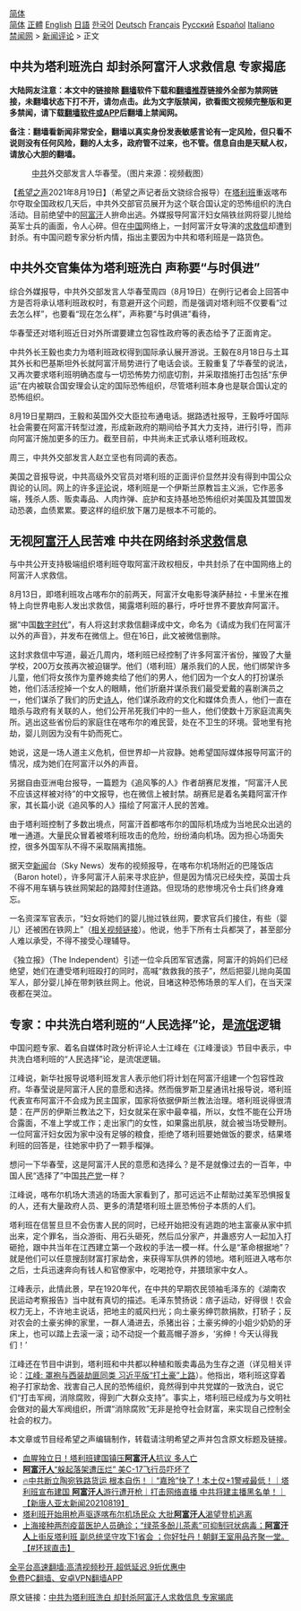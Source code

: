  <!-- 面包屑导航 --> <div class="breadcrumb"><!-- GTranslate: https://gtranslate.io/ -->  <div class="switcher notranslate">  <div class="selected">  <a href="#" onclick="return false;"> 简体</a>  </div>  <div class="option">  <a href="https://www.bannedbook.org" onclick="doGTranslate('zh-CN|zh-CN');jQuery('div.switcher div.selected a').html(jQuery(this).html());return false;" title="简体中文" class="nturl selected"> 简体</a>  <a href="https://www.bannedbook.org/zh-tw/" onclick="doGTranslate('zh-CN|zh-TW');jQuery('div.switcher div.selected a').html(jQuery(this).html());return false;" title="繁體中文" class="nturl"> 正體</a>  <a href="https://www.bannedbook.org/en/" onclick="doGTranslate('zh-CN|en');jQuery('div.switcher div.selected a').html(jQuery(this).html());return false;" title="English" class="nturl"> English</a>  <a href="https://www.bannedbook.org/ja/" onclick="doGTranslate('zh-CN|ja');jQuery('div.switcher div.selected a').html(jQuery(this).html());return false;" title="日本語" class="nturl"> 日語</a>  <a href="https://www.bannedbook.org/ko/" onclick="doGTranslate('zh-CN|ko');jQuery('div.switcher div.selected a').html(jQuery(this).html());return false;" title="한국어" class="nturl"> 한국어</a>  <a href="https://www.bannedbook.org/de/" onclick="doGTranslate('zh-CN|de');jQuery('div.switcher div.selected a').html(jQuery(this).html());return false;" title="Deutsch" class="nturl"> Deutsch</a>  <a href="https://www.bannedbook.org/fr/" onclick="doGTranslate('zh-CN|fr');jQuery('div.switcher div.selected a').html(jQuery(this).html());return false;" title="Français" class="nturl"> Français</a>  <a href="https://www.bannedbook.org/ru/" onclick="doGTranslate('zh-CN|ru');jQuery('div.switcher div.selected a').html(jQuery(this).html());return false;" title="Русский" class="nturl"> Русский</a>  <a href="https://www.bannedbook.org/es/" onclick="doGTranslate('zh-CN|es');jQuery('div.switcher div.selected a').html(jQuery(this).html());return false;" title="Español" class="nturl"> Español</a>  <a href="https://www.bannedbook.org/it/" onclick="doGTranslate('zh-CN|it');jQuery('div.switcher div.selected a').html(jQuery(this).html());return false;" title="Italiano" class="nturl"> Italiano</a>  </div>  </div>      <div class='breadcrumb-sub'><!-- Breadcrumb NavXT 6.3.0 --> <a href="https://www.bannedbook.org/" class="home">禁闻网</a> &gt; <a href="https://www.bannedbook.org/bnews/comments/" class="category">新闻评论</a> &gt; 正文</div></div><h2>中共为塔利班洗白 却封杀阿富汗人求救信息 专家揭底</h2> <p class="notice"><b>大陆网友注意：本文中的链接除 <a href="https://github.com/bannedbook/fanqiang" >翻墙</a>软件下载和<a href="https://github.com/killgcd/justmysocks/blob/master/README.md">翻墙推荐</a>链接外全部为禁网链接，未翻墙状态下打不开，请勿点击。此为文字版禁闻，欲看图文视频完整版和更多禁闻，请下载<a href="https://github.com/bannedbook/fanqiang">翻墙软件或APP</a>后翻墙上禁闻网。</p><p>备注：翻墙看新闻非常安全，翻墙以真实身份发表敏感言论有一定风险，但只看不说则没有任何风险，翻的人太多，政府管不过来，也不管。信息自由是天赋人权，请放心大胆的翻墙。</b></p>  <div class="entry"> <figure> <p><figcaption><a href="https://www.bannedbook.org/bnews/tag/%e4%b8%ad%e5%85%b1/" class="st_tag internal_tag" rel="tag" title="标签 中共 下的日志">中共</a>外交部发言人华春莹。（图片来源：视频截图）</figcaption></figure> <p>【<span class='wp_keywordlink_affiliate'><a href="https://www.soundofhope.org" title="希望之声" target="_blank">希望之声</a></span>2021年8月19日】（希望之声记者岳文骁综合报导）在<a href="https://www.bannedbook.org/bnews/tag/%e5%a1%94%e5%88%a9%e7%8f%ad/" class="st_tag internal_tag" rel="tag" title="标签 塔利班 下的日志">塔利班</a>重返喀布尔夺取全国政权几天后，中共外交部官员展开为这个联合国认定的恐怖组织的洗白活动。目前绝望中的<a href="https://www.bannedbook.org/bnews/tag/%e9%98%bf%e5%af%8c%e6%b1%97/" class="st_tag internal_tag" rel="tag" title="标签 阿富汗 下的日志">阿富汗</a>人拚命出逃。外媒报导阿富汗妇女隔铁丝网将婴儿抛给英军士兵的画面，令人心碎。但在<span class='wp_keywordlink_affiliate'><a href="https://www.bannedbook.org/" title="中国" target="_blank">中国</a></span>网络上，一封阿富汗女导演的<a href="https://www.bannedbook.org/bnews/tag/%E6%B1%82%E6%95%91%E4%BF%A1/" class="st_tag internal_tag" rel="tag" title="标签 求救信 下的日志">求救信</a>却遭到封杀。有中国问题专家分析内情，指出主要因为中共和塔利班是一路货色。</p> <h2>中共外交官集体为塔利班洗白 声称要“与时俱进”</h2> <p>综合外媒报导，中共外交部发言人华春莹周四（8月19日）在例行记者会上回答中方是否将承认塔利班政权时，有意避开这个问题，而是强调对塔利班不仅要看“过去怎么样”，也要看“现在怎么样”，声称要“与时俱进”看待，</p> <p>华春莹还对塔利班近日对外所谓要建立包容性政府等的表态给予了正面肯定。</p> <p>中共外长王毅也卖力为塔利班政权得到国际承认展开游说。王毅在8月18日与土耳其外长和巴基斯坦外长就阿富汗局势进行了电话会谈。王毅重复了华春莹的说法，又再次要求塔利班明确态度与一切恐怖势力彻底切割，并采取措施打击包括“东伊运”在内被联合国安理会认定的国际恐怖组织，尽管塔利班本身也是联合国认定的恐怖组织。</p> <p>8月19日星期四，王毅和英国外交大臣拉布通电话。据路透社报导，王毅呼吁国际社会需要在阿富汗转型过渡，形成新政府的期间给予其大力支持，进行引导，而非向阿富汗施加更多的压力。截至目前，中共尚未正式承认塔利班政权。</p> <p>周三，中共外交部发言人赵立坚也有同调的表态。</p>  <p>美国之音报导说，中共高级外交官员对塔利班的正面评价显然并没有得到中国公众舆论的认同。网上的许多<span class='wp_keywordlink_affiliate'><a href="https://www.bannedbook.org/bnews/comments/" title="新闻评论" target="_blank">评论</a></span>说，塔利班是一个伊斯兰原教旨主义派，它作恶多端，残杀人质、贩卖毒品、人肉炸弹、庇护和支持基地恐怖组织对美国及其盟国发动恐袭，血债累累。要这样的组织放下屠刀是根本不可能的。</p> <h2>无视<a href="https://www.bannedbook.org/bnews/tag/%e9%98%bf%e5%af%8c%e6%b1%97%e4%ba%ba/" class="st_tag internal_tag" rel="tag" title="标签 阿富汗人 下的日志">阿富汗人</a>民苦难 中共在网络封杀<a href="https://www.bannedbook.org/bnews/tag/%E6%B1%82%E6%95%91/" class="st_tag internal_tag" rel="tag" title="标签 求救 下的日志">求救</a>信息</h2> <p>与中共公开支持极端组织塔利班夺取阿富汗政权相反，中共封杀了在中国网络上的阿富汗人求救信。</p> <p>8月13日，即塔利班攻占喀布尔的前两天，阿富汗女电影导演萨赫拉・卡里米在推特上向世界电影人发出求救信，揭露塔利班的暴行，呼吁世界不要放弃阿富汗。</p> <p>据“中国<span class='wp_keywordlink_affiliate'><a href="https://chinadigitaltimes.net/chinese/" title="中国数字时代" target="_blank">数字时代</a></span>”，有人将这封求救信翻译成中文，命名为《请成为我们在阿富汗以外的声音》，并发布在微信上。但在16日，此文被微信删除。</p> <p>这封求救信中写道，最近几周内，塔利班已经控制了许多阿富汗省份，摧毁了大量学校，200万女孩再次被迫辍学。他们（塔利班）屠杀我们的人民，他们绑架许多儿童，他们将女孩作为童养媳卖给了他们的男人，他们因为一个女人的打扮谋杀她，他们活活挖掉一个女人的眼睛，他们折磨并谋杀我们最受爱戴的喜剧演员之一，他们谋杀了我们的历史<span class='wp_keywordlink'><a href="https://www.bannedbook.org/forum11/topic295.html" title="禁片：诗人的悲歌" target="_blank">诗人</a></span>，他们谋杀政府的文化和媒体负责人，他们一直在暗杀与政府有关联的人，他们公开吊死我们中的一些人，他们使数十万家庭流离失所。逃出这些省份后的家庭住在喀布尔的难民营，处在不卫生的环境。营地里有抢劫，婴儿则因为没有牛奶而死亡。</p> <p>她说，这是一场人道主义危机，但世界却一片寂静。她希望国际媒体报导阿富汗的情况，成为她们在阿富汗以外的声音。</p>  <p>另据自由亚洲电台报导，一篇题为《追风筝的人》作者胡赛尼发推，“阿富汗人民不应该这样被对待”的中文报导，也在微信上被封禁。胡赛尼是着名美籍阿富汗作家，其长篇小说《追风筝的人》描绘了阿富汗人民的苦难。</p> <p>由于塔利班控制了多数出境点，阿富汗首都喀布尔的国际机场成为当地民众出逃的唯一通道。大量民众冒着被塔利班攻击的危险，纷纷涌向机场。因为担心场面失控，很多外国军队不得不采取隔离措施。</p> <p>据天空<span class='wp_keywordlink_affiliate'><a href="https://www.bannedbook.org/" title="新闻">新闻</a></span>台（Sky News）发布的视频报导，在喀布尔机场附近的巴隆饭店（Baron hotel），许多阿富汗人前来寻求庇护，但是因为情况已经失控，英国士兵不得不用车辆与铁丝网架起的路障封住道路。但现场的悲惨境况令士兵们终身难忘。</p> <p>一名资深军官表示，“妇女将她们的婴儿抛过铁丝网，要求官兵们接住，有些（婴儿）还被困在铁网上”（<a href="https://twitter.com/rose_k01/status/1428074953690140674" rel="noopener" target="_blank">相关视频链接</a>）。他说，他手下所有士兵都哭了，甚至部分人难以承受，不得不接受心理辅导。</p> <p>《独立报》（The Independent）引述一位伞兵团军官透露，阿富汗的妈妈们已经绝望，她们在遭受塔利班殴打的同时，高喊“救救我的孩子”，然后把婴儿抛向英国军人，部分婴儿掉在带刺铁丝网上。他说，目堵这种恐怖场景的军人们，在当天深夜都在哭泣。</p> <h2>专家：中共洗白塔利班的“人民选择”论，是<span class='wp_keywordlink'><a href="https://www.bannedbook.org/forum11/topic282.html" title="禁片：评中国共产党的流氓本性" target="_blank">流氓</a></span>逻辑</h2> <p>中国问题专家、着名自媒体时政分析评论人士江峰在《江峰漫谈》节目中表示，中共洗白塔利班的“人民选择”论，是流氓逻辑。</p>  <p>江峰说，新华社报导说塔利班发言人表示他们将计划在阿富汗组建一个包容性政府。华春莹说是阿富汗人民的意愿和选择。然而俄罗斯卫星通讯社报导说，塔利班代表宣布阿富汗不会成为民主国家，国家将依据伊斯兰教法治理。塔利班说得很清楚：在严厉的伊斯兰教法之下，妇女就呆在家中最幸福，所以，女性不能在公开场合露面，不准上学或工作；走出家门的女性，如果露出肌肤，就会被当场受鞭刑。一位阿富汗妇女因为家中没有足够的粮食，拒绝了塔利班要她做饭的要求，结果塔利班的回答是，往她家中扔了一颗手榴弹。</p> <p>想问一下华春莹，这是阿富汗人民的意愿和选择么？是不是就像过去的一百年，中国人民“选择了”中国<a href="https://www.bannedbook.org/bnews/tag/%e5%85%b1%e4%ba%a7%e5%85%9a/" class="st_tag internal_tag" rel="tag" title="标签 共产党 下的日志">共产党</a>一样？</p> <p>江峰说，喀布尔机场大溃逃的场面大家看到了，那可远远不止帮助过美军恐惧报复的人，还有大量政府人员、更多的清楚塔利班土匪恐怖份子本质的人们。</p> <p>塔利班在信誓旦旦不会伤害人民的同时，已经开始把没有逃跑的地主富豪从家中抓出来，定个罪名，当众游街、用石头砸死，然后瓜分家产，并蛊惑穷人一起加入打砸抢，跟中共当年在江西建立第一个政权的手法一模一样。什么是“革命根据地”？就是他们可以任意搜刮财富打家劫舍，来获得军队供养的领地。塔利班进入喀布尔之后，士兵迅速奔向有钱人和官僚家中，吃喝抢夺，并猥琐家中女人。</p> <p>江峰表示，此情此景，早在1920年代，在中共的早期农民领袖毛泽东的《湖南农民运动考察报告》当中就有真切的描述。毛泽东赞扬说：痞子运动，好得很！农会权力无上，不许地主说话，把地主的威风扫光；向土豪劣绅罚款捐款，打轿子；反对农会的土豪劣绅的家里，一群人涌进去，杀猪出谷；土豪劣绅的小姐少奶奶的牙床上，也可以踏上去滚一滚；动不动捉一个戴高帽子游乡，‘劣绅！今天认得我们！’</p> <p>江峰还在节目中讲到，塔利班和中共都以种植和贩卖毒品为生存之道（详见相关评论：<a href="https://www.soundofhope.org/post/537038">江峰: 罩袍与西装劫匪同类 习近平版“打土豪”上路</a>）。他指出，塔利班这穿着袍子打家劫舍、戕害自己人民的恐怖组织，竟然得到中共党媒的一致洗白，说它们“打击军阀，消除腐败，得到广大群众支持”。事实上，塔利班已经成为与文明社会做对的最大军阀组织，所谓“消除腐败”无非是抢夺社会财富，来实现自己控制全社会的权力。</p>  <p>本文章或节目经希望之声编辑制作，转载请注明希望之声并包含原文标题及链接。 </p> <ul class='op-related-articles' title='相关阅读'> <li><a href='https://www.bannedbook.org/bnews/taiwannews/20210820/1609553.html' target='_blank'>血腥独立日！塔利班建国镇压<b>阿富汗人</b>抗议 多人亡</a></li> <li><a href='https://www.bannedbook.org/bnews/worldnews/20210820/1609501.html' target='_blank'><b>阿富汗人</b>“躲起落架遭压烂” 美C-17飞行员吓坏了</a></li> <li><a href='https://www.bannedbook.org/bnews/taiwannews/20210819/1609309.html' target='_blank'>🔥中共断立陶宛铁路货运 根本自伤！｜“嘉玲”快了！本土仅+1警戒最低！｜塔利班宣布建国 <b>阿富汗人</b>游行遭开枪｜打击网络直播 中共将建主播黑名单！｜【新唐人亚太新闻20210819】</a></li> <li><a href='https://www.bannedbook.org/bnews/worldnews/20210819/1609293.html' target='_blank'>塔利班开始用枪声驱逐喀布尔机场民众 大批<b>阿富汗人</b>渴望登机逃离</a></li> <li><a href='https://www.bannedbook.org/bnews/bannedvideo/20210819/1609283.html' target='_blank'>上海接种两剂疫苗医护人员确诊；“绿茶多酚儿茶素”可抑制冠状病毒；<b>阿富汗人</b>上街反塔利班 副总统坚守攻下1省会 ；你好牡丹！朝鲜王室用品齐聚一堂。【#环球直击】</a></li> </ul> <p class="texttj"> <a href="https://github.com/bannedbook/fanqiang/wiki/V2ray%E6%9C%BA%E5%9C%BA" target="_blank">全平台高速翻墙:高清视频秒开,超低延迟,9折优惠中</a><br/> <a href="https://github.com/bannedbook/fanqiang/wiki/%E7%A6%81%E9%97%BB%E7%BD%91%E5%AE%89%E5%8D%93%E7%BF%BB%E5%A2%99%E6%96%B0%E9%97%BBAPP" target="_blank">免费PC翻墙、安卓VPN翻墙APP</a></p><p>原文链接：<a class="src_link"  href="https://www.soundofhope.org/post/537080" target="_blank">中共为塔利班洗白 却封杀阿富汗人求救信息 专家揭底</a></p><a name='sharetosocial'></a>  <div style="margin-bottom:5px;padding-bottom:5px;clear:both"> <div id="archive-pix-1" class="banner-ads"> <!-- AuctionX Display platform tag START --> <div id="26318x728x90x621x_ADSLOT2" clicktrack="%%CLICK_URL_ESC%%"></div> <!-- AuctionX Display platform tag END --> </div> <div id="archive-pix-2" class="banner-ads"> <!-- AuctionX Display platform tag START --> <div id="26315x300x250x621x_ADSLOT2" clicktrack="%%CLICK_URL_ESC%%"></div> <!-- AuctionX Display platform tag END --> </div> </div>  <div id="archive-pix-1" class="banner-ads"> <!-- AuctionX Display platform tag START --> <div id="26318x728x90x621x_ADSLOT3" clicktrack="%%CLICK_URL_ESC%%"></div> <!-- AuctionX Display platform tag END --> </div> </div><!--END ENTRY--> 